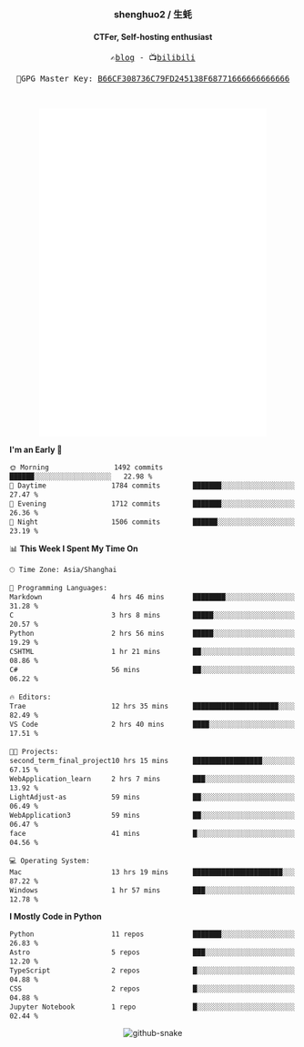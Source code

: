 <h3 align="center"> shenghuo2 / 生蚝 </h3>
<h4 align="center" >CTFer, Self-hosting enthusiast</h3>


<p align="center">
  <samp>
    ✍️<a href="https://blog.shenghuo2.top/">blog</a> -
    📺<a href="https://space.bilibili.com/85894935">bilibili</a>
  </samp>
</p>
<p align="center">
  <samp>
     🔐GPG Master Key: <a align="center" href="https://github.com/shenghuo2.gpg">B66CF308736C79FD245138F68771666666666666</a>
  </samp>
</p>
<br>
<p align="center">
  <a href="https://github.com/shenghuo2">
    <img width="400" align="top" src="https://github.com/shenghuo2/shenghuo2/blob/main/metrics.left.svg" />
  </a>
  <a href="https://github.com/shenghuo2">
    <img width="400" align="top" src="https://github.com/shenghuo2/shenghuo2/blob/main/metrics.right.svg" />
  </a>
</p>


<!--START_SECTION:waka-->
**I'm an Early 🐤** 

```text
🌞 Morning                1492 commits        ██████░░░░░░░░░░░░░░░░░░░   22.98 % 
🌆 Daytime                1784 commits        ███████░░░░░░░░░░░░░░░░░░   27.47 % 
🌃 Evening                1712 commits        ███████░░░░░░░░░░░░░░░░░░   26.36 % 
🌙 Night                  1506 commits        ██████░░░░░░░░░░░░░░░░░░░   23.19 % 
```


📊 **This Week I Spent My Time On** 

```text
🕑︎ Time Zone: Asia/Shanghai

💬 Programming Languages: 
Markdown                 4 hrs 46 mins       ████████░░░░░░░░░░░░░░░░░   31.28 % 
C                        3 hrs 8 mins        █████░░░░░░░░░░░░░░░░░░░░   20.57 % 
Python                   2 hrs 56 mins       █████░░░░░░░░░░░░░░░░░░░░   19.29 % 
CSHTML                   1 hr 21 mins        ██░░░░░░░░░░░░░░░░░░░░░░░   08.86 % 
C#                       56 mins             ██░░░░░░░░░░░░░░░░░░░░░░░   06.22 % 

🔥 Editors: 
Trae                     12 hrs 35 mins      █████████████████████░░░░   82.49 % 
VS Code                  2 hrs 40 mins       ████░░░░░░░░░░░░░░░░░░░░░   17.51 % 

🐱‍💻 Projects: 
second_term_final_project10 hrs 15 mins      █████████████████░░░░░░░░   67.15 % 
WebApplication_learn     2 hrs 7 mins        ███░░░░░░░░░░░░░░░░░░░░░░   13.92 % 
LightAdjust-as           59 mins             ██░░░░░░░░░░░░░░░░░░░░░░░   06.49 % 
WebApplication3          59 mins             ██░░░░░░░░░░░░░░░░░░░░░░░   06.47 % 
face                     41 mins             █░░░░░░░░░░░░░░░░░░░░░░░░   04.56 % 

💻 Operating System: 
Mac                      13 hrs 19 mins      ██████████████████████░░░   87.22 % 
Windows                  1 hr 57 mins        ███░░░░░░░░░░░░░░░░░░░░░░   12.78 % 
```

**I Mostly Code in Python** 

```text
Python                   11 repos            ███████░░░░░░░░░░░░░░░░░░   26.83 % 
Astro                    5 repos             ███░░░░░░░░░░░░░░░░░░░░░░   12.20 % 
TypeScript               2 repos             █░░░░░░░░░░░░░░░░░░░░░░░░   04.88 % 
CSS                      2 repos             █░░░░░░░░░░░░░░░░░░░░░░░░   04.88 % 
Jupyter Notebook         1 repo              █░░░░░░░░░░░░░░░░░░░░░░░░   02.44 % 
```




<!--END_SECTION:waka-->


<div align="center">
  <picture>
    <source media="(prefers-color-scheme: dark)" srcset="https://gist.githubusercontent.com/shenghuo2/bfce20b14ab0484cef03bae6e60e0b3a/raw/github-snake-dark.svg" />
    <source media="(prefers-color-scheme: light)" srcset="https://gist.githubusercontent.com/shenghuo2/bfce20b14ab0484cef03bae6e60e0b3a/raw/github-snake.svg" />
    <img alt="github-snake" src="https://gist.githubusercontent.com/shenghuo2/bfce20b14ab0484cef03bae6e60e0b3a/raw/github-snake.svg" />
  </picture>
</div>

<!--
**shenghuo2/shenghuo2** is a ✨ _special_ ✨ repository because its `README.md` (this file) appears on your GitHub profile.

Here are some ideas to get you started:

- 🔭 I’m currently working on ...
- 🌱 I’m currently learning ...
- 👯 I’m looking to collaborate on ...
- 🤔 I’m looking for help with ...
- 💬 Ask me about ...
- 📫 How to reach me: ...
- 😄 Pronouns: ...
- ⚡ Fun fact: ...
-->
